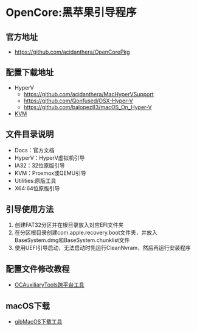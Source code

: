 # OpenCore:黑苹果引导程序
## 官方地址
- <https://github.com/acidanthera/OpenCorePkg>

## 配置下载地址
- HyperV
  - <https://github.com/acidanthera/MacHyperVSupport>
  - <https://github.com/Qonfused/OSX-Hyper-V>
  - <https://github.com/balopez83/macOS_On_Hyper-V>
- [KVM](https://github.com/thenickdude/KVM-Opencore)

## 文件目录说明
* Docs：官方文档
* HyperV：HyperV虚拟机引导
* IA32：32位原版引导
* KVM：Proxmox或QEMU引导
* Utilities:原版工具
* X64:64位原版引导

## 引导使用方法
1. 创建FAT32分区并在根目录放入对应EFI文件夹
2. 在分区根目录创建com.apple.recovery.boot文件夹，并放入BaseSystem.dmg和BaseSystem.chunklist文件
3. 使用UEFI引导启动，无法启动时先运行CleanNvram，然后再运行安装程序

## 配置文件修改教程
- [OCAuxiliaryTools跨平台工具](https://github.com/ic005k/OCAuxiliaryTools)

## macOS下载
- [gibMacOS下载工具](https://github.com/corpnewt/gibMacOS)